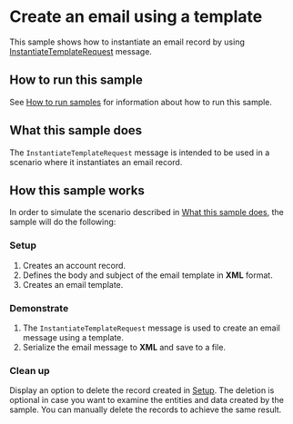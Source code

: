 # Create an email using a template

This sample shows how to instantiate an email record by using [InstantiateTemplateRequest](https://docs.microsoft.com/dotnet/api/microsoft.crm.sdk.messages.instantiatetemplaterequest?view=dynamics-general-ce-9) message.  

## How to run this sample

See [How to run samples](https://github.com/microsoft/PowerApps-Samples/blob/master/cds/README.md) for information about how to run this sample.

## What this sample does

The `InstantiateTemplateRequest` message is intended to be used in a scenario where it instantiates an email record.

## How this sample works

In order to simulate the scenario described in [What this sample does](#what-this-sample-does), the sample will do the following:

### Setup

1. Creates an account record.
2. Defines the body and subject of the email template in **XML** format.
3. Creates an email template.

### Demonstrate

1. The `InstantiateTemplateRequest` message is used to create an email message using a template. 
2. Serialize the email message to **XML** and save to a file.

### Clean up

Display an option to delete the record created in [Setup](#setup). The deletion is optional in case you want to examine the entities and data created by the sample. You can manually delete the records to achieve the same result.
